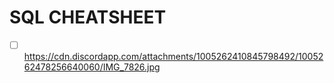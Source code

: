 # SQL CHEATSHEET
- [ ] https://cdn.discordapp.com/attachments/1005262410845798492/1005262478256640060/IMG_7826.jpg